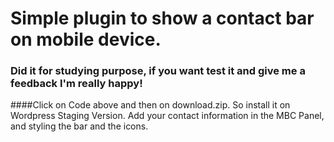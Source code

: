 # Simple plugin to show a contact bar on mobile device.
### Did it for studying purpose, if you want test it and give me a feedback I'm really happy!
####Click on Code above and then on download.zip. So install it on Wordpress Staging Version. Add your contact information in the MBC Panel, and styling the bar and the icons.
